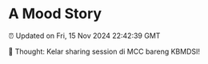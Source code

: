 # A Mood Story

⏰ Updated on Fri, 15 Nov 2024 22:42:39 GMT

💭 Thought: Kelar sharing session di MCC bareng KBMDSI!


